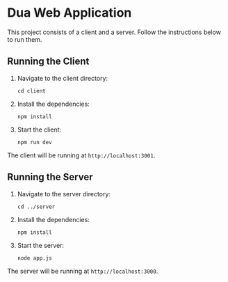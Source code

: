 # Dua Web Application

This project consists of a client and a server. Follow the instructions below to run them.

## Running the Client

1. Navigate to the client directory:
    ```
    cd client
    ```

2. Install the dependencies:
    ```
    npm install
    ```

3. Start the client:
    ```
    npm run dev
    ```

The client will be running at `http://localhost:3001`.

## Running the Server

1. Navigate to the server directory:
    ```
    cd ../server
    ```

2. Install the dependencies:
    ```
    npm install
    ```

3. Start the server:
    ```
    node app.js
    ```

The server will be running at `http://localhost:3000`.
